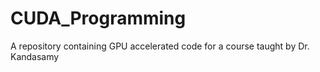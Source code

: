 # CUDA_Programming
A repository containing GPU accelerated code for a course taught by Dr. Kandasamy 
